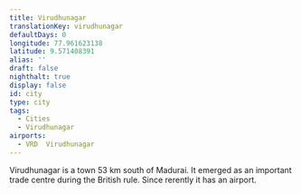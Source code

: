 ```yaml
---
title: Virudhunagar
translationKey: virudhunagar
defaultDays: 0
longitude: 77.961623138
latitude: 9.571408391
alias: ''
draft: false
nighthalt: true
display: false
id: city
type: city
tags:
  - Cities
  - Virudhunagar
airports:
  - VRD  Virudhunagar
---
```


Virudhunagar is a town 53 km south of Madurai. It emerged as an important trade centre during the British rule. Since rerently it has an airport.  
